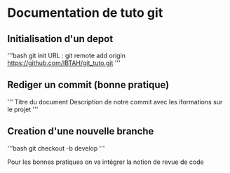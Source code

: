 # Documentation de tuto git

## Initialisation d'un depot

'''bash
git init
URL : git remote add origin https://github.com/IBTAH/git_tuto.git
'''

## Rediger un commit (bonne pratique)
'''
Titre du document
Description de notre commit avec les iformations sur le projet
'''

## Creation d'une nouvelle branche
'''bash
git checkout -b develop
'''

Pour les bonnes pratiques on va intégrer la notion de revue de code